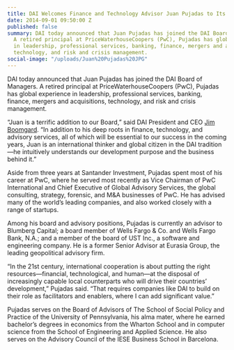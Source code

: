 ```yaml
---
title: DAI Welcomes Finance and Technology Advisor Juan Pujadas to Its Board
date: 2014-09-01 09:50:00 Z
published: false
summary: DAI today announced that Juan Pujadas has joined the DAI Board of Managers.
  A retired principal at PriceWaterhouseCoopers (PwC), Pujadas has global experience
  in leadership, professional services, banking, finance, mergers and acquisitions,
  technology, and risk and crisis management.
social-image: "/uploads/Juan%20Pujadas%20JPG"
---
```


DAI today announced that Juan Pujadas has joined the DAI Board of Managers. A retired principal at PriceWaterhouseCoopers (PwC), Pujadas has global experience in leadership, professional services, banking, finance, mergers and acquisitions, technology, and risk and crisis management.

“Juan is a terrific addition to our Board,” said DAI President and CEO [Jim Boomgard](https://www.dai.com/who-we-are/board/james-boomgard). “In addition to his deep roots in finance, technology, and advisory services, all of which will be essential to our success in the coming years, Juan is an international thinker and global citizen in the DAI tradition—he intuitively understands our development purpose and the business behind it.” 

Aside from three years at Santander Investment, Pujadas spent most of his career at PwC, where he served most recently as Vice Chairman of PwC International and Chief Executive of Global Advisory Services, the global consulting, strategy, forensic, and M&A businesses of PwC. He has advised many of the world’s leading companies, and also worked closely with a range of startups. 

Among his board and advisory positions, Pujadas is currently an advisor to Blumberg Capital; a board member of Wells Fargo & Co. and Wells Fargo Bank, N.A.; and a member of the board of UST Inc., a software and engineering company. He is a former Senior Advisor at Eurasia Group, the leading geopolitical advisory firm.

“In the 21st century, international cooperation is about putting the right resources—financial, technological, and human—at the disposal of increasingly capable local counterparts who will drive their countries’ development,” Pujadas said. “That requires companies like DAI to build on their role as facilitators and enablers, where I can add significant value.”

Pujadas serves on the Board of Advisors of The School of Social Policy and Practice of the University of Pennsylvania, his alma mater, where he earned bachelor’s degrees in economics from the Wharton School and in computer science from the School of Engineering and Applied Science. He also serves on the Advisory Council of the IESE Business School in Barcelona.